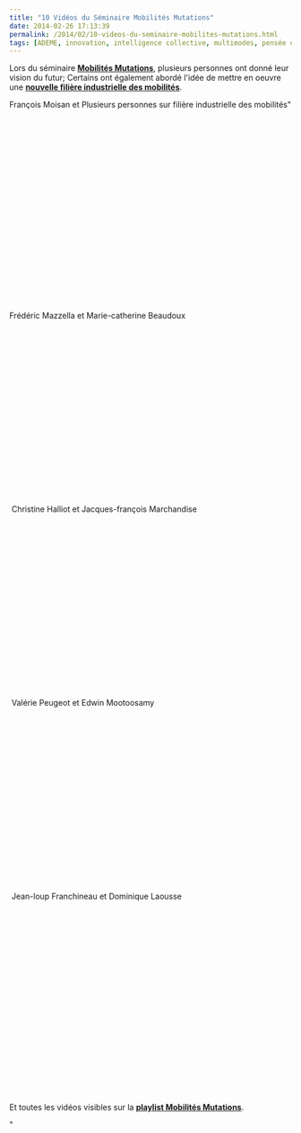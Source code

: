 ```yaml
---
title: "10 Vidéos du Séminaire Mobilités Mutations"
date: 2014-02-26 17:13:39
permalink: /2014/02/10-videos-du-seminaire-mobilites-mutations.html
tags: [ADEME, innovation, intelligence collective, multimodes, pensée complexe, plate-forme]
---
```


<p>Lors du séminaire <a href="https://gabrielplassat.github.io/transportsdufutur/2014/02/mobilites-mutations-et-apres.html" target="_blank"><strong>Mobilités Mutations</strong></a>, plusieurs personnes ont donné leur vision du futur; Certains ont également abordé l'idée de mettre en oeuvre une <a href="https://gabrielplassat.github.io/transportsdufutur/2013/11/de-la-pfa-a-la-plate-forme-des-nouvelles-immobilites.html" target="_blank"><strong>nouvelle filière industrielle des mobilités</strong></a>. </p> <p>François Moisan et Plusieurs personnes sur filière industrielle des mobilités"</p> <p><iframe allowfullscreen="""" frameborder=""0"" height=""120"" src=""//www.youtube.com/embed/Iz1im9a--3A?list=PLvYrJ_MvVasZtY-F821dkawSkItMQSEcJ"" width=""220""></iframe><iframe allowfullscreen="""" frameborder=""0"" height=""120"" src=""//www.youtube.com/embed/CO5HXkLsZ2I?list=PLvYrJ_MvVasZtY-F821dkawSkItMQSEcJ"" width=""220""></iframe></p> <p> </p>  <!--more--> Frédéric Mazzella et Marie-catherine Beaudoux <p><iframe allowfullscreen="""" frameborder=""0"" height=""120"" src=""//www.youtube.com/embed/hIPrI6DAF7w?list=PLvYrJ_MvVasZtY-F821dkawSkItMQSEcJ"" width=""220""></iframe><iframe allowfullscreen="""" frameborder=""0"" height=""120"" src=""//www.youtube.com/embed/sXqeE28MKy4?list=PLvYrJ_MvVasZtY-F821dkawSkItMQSEcJ"" width=""220""></iframe></p> <p> Christine Halliot et Jacques-françois Marchandise</p> <p><iframe allowfullscreen="""" frameborder=""0"" height=""120"" src=""//www.youtube.com/embed/gcOfm4Ok9DY?list=PLvYrJ_MvVasZtY-F821dkawSkItMQSEcJ"" width=""220""></iframe><iframe allowfullscreen="""" frameborder=""0"" height=""120"" src=""//www.youtube.com/embed/-D2VPsXzGhw?list=PLvYrJ_MvVasZtY-F821dkawSkItMQSEcJ"" width=""220""></iframe></p> <p> Valérie Peugeot et Edwin Mootoosamy</p> <p><iframe allowfullscreen="""" frameborder=""0"" height=""120"" src=""//www.youtube.com/embed/uzn1vNEPLVw?list=PLvYrJ_MvVasZtY-F821dkawSkItMQSEcJ"" width=""220""></iframe><iframe allowfullscreen="""" frameborder=""0"" height=""120"" src=""//www.youtube.com/embed/XJGbTbSqFeg?list=PLvYrJ_MvVasZtY-F821dkawSkItMQSEcJ"" width=""220""></iframe></p> <p> Jean-loup Franchineau et Dominique Laousse</p> <p><iframe allowfullscreen="""" frameborder=""0"" height=""120"" src=""//www.youtube.com/embed/snC3SpTxjBk?list=PLvYrJ_MvVasZtY-F821dkawSkItMQSEcJ"" width=""220""></iframe><iframe allowfullscreen="""" frameborder=""0"" height=""120"" src=""//www.youtube.com/embed/_PR0lUnYOfE?list=PLvYrJ_MvVasZtY-F821dkawSkItMQSEcJ"" width=""220""></iframe></p> <p> </p> <p>Et toutes les vidéos visibles sur la <a href=""http://www.youtube.com/playlist?list=PLvYrJ_MvVasZtY-F821dkawSkItMQSEcJ"" target=""_blank""><strong>playlist Mobilités Mutations</strong></a>.</p>"
